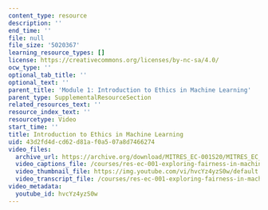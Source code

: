 ```yaml
---
content_type: resource
description: ''
end_time: ''
file: null
file_size: '5020367'
learning_resource_types: []
license: https://creativecommons.org/licenses/by-nc-sa/4.0/
ocw_type: ''
optional_tab_title: ''
optional_text: ''
parent_title: 'Module 1: Introduction to Ethics in Machine Learning'
parent_type: SupplementalResourceSection
related_resources_text: ''
resource_index_text: ''
resourcetype: Video
start_time: ''
title: Introduction to Ethics in Machine Learning
uid: 43d2fd4d-cd62-d81a-f0a5-07a8d7466274
video_files:
  archive_url: https://archive.org/download/MITRES_EC-001S20/MITRES_EC_001S20_video01_300k.mp4
  video_captions_file: /courses/res-ec-001-exploring-fairness-in-machine-learning-for-international-development-spring-2020/0b7be628e5a35f5eab1574748cc742b1_hvcYz4yzS0w.vtt
  video_thumbnail_file: https://img.youtube.com/vi/hvcYz4yzS0w/default.jpg
  video_transcript_file: /courses/res-ec-001-exploring-fairness-in-machine-learning-for-international-development-spring-2020/4f262ef0f2e28d354df9d342fb208acc_hvcYz4yzS0w.pdf
video_metadata:
  youtube_id: hvcYz4yzS0w
---
```

